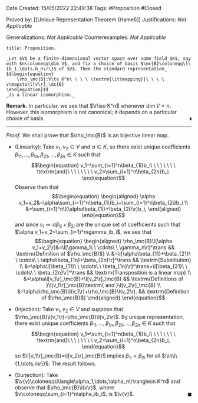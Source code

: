 <br />
<br />

Date Created: 15/05/2022 22:49:38
Tags: #Proposition #Closed

Proved by: [[Unique Representation Theorem (Hamel)]]
Justifications: _Not Applicable_

Generalizations: _Not Applicable_
Counterexamples: _Not Applicable_

``` ad-Proposition
title: Proposition.

_Let $V$ be a finite-dimensional vector space over some field $K$, say with $n\coloneqq\dim V$, and fix a choice of basis $\mc{B}\coloneqq\l\{b_1,\dots,b_n\r\}$ of $V$. Then the standard representation_
$$\begin{equation}
    \rho_\mc{B}:V\to K^n\ \ \ \ \textrm{\it{mapping}}\ \ \ \ v\mapsto\l[v\r]_\mc{B}
\end{equation}$$
_is a linear isomorphism._

```

**Remark.** In particular, we see that $V\iso K^n$ whenever $\dim V=n$. However, this isomorphism is not canonical; it depends on a particular choice of basis.<span style="float:right;">$\blacklozenge$</span>

---

_Proof_. We shall prove that $\rho_\mc{B}$ is an bijective linear map.
* (Linearity): Take $v_1,v_2\in V$ and $\alpha\in K$, so there exist unique coefficients $\beta_{11},\dots,\beta_{1n},\beta_{21},\dots,\beta_{2n}\in K$ such that
$$\begin{equation}
    v_1=\sum_{i=1}^n\beta_{1i}b_i\ \ \ \ \ \ \ \ \textrm{and}\ \ \ \ \ \ \ \ v_2=\sum_{i=1}^n\beta_{2n}b_i.
\end{equation}$$
Observe then that
$$\begin{equation}
    \begin{aligned}
        \alpha v_1+v_2&=\alpha\sum_{i=1}^n\beta_{1i}b_i+\sum_{i=1}^n\beta_{2i}b_i \\
        &=\sum_{i=1}^n\l(\alpha\beta_{1i}+\beta_{2i}\r)b_i,
    \end{aligned}
\end{equation}$$
and since $\gamma_i\coloneqq\alpha\beta_{1i}+\beta_{2i}$ are the unique set of coefficients such that $\alpha v_1+v_2=\sum_{i=1}^n\gamma_ib_i$, we see that
$$\begin{equation}
    \begin{aligned}
        \rho_\mc{B}\l(\alpha v_1+v_2\r)&=\l[\gamma_1\ \ \cdots\ \ \gamma_n\r]^\trans && \textrm{Definition of $\rho_\mc{B}$} \\
        &=\l[\alpha\beta_{11}+\beta_{21}\ \ \cdots\ \ \alpha\beta_{1n}+\beta_{2n}\r]^\trans && \textrm{Substitution} \\
        &=\alpha\l[\beta_{11}\ \ \cdots\ \ \beta_{1n}\r]^\trans+\l[\beta_{21}\ \ \cdots\ \ \beta_{2n}\r]^\trans && \textrm{Transposition is a linear map} \\
        &=\alpha\l[v_1\r]_\mc{B}+\l[v_2\r]_\mc{B} && \textrm{Definitions of }\l[v_1\r]_\mc{B}\textrm{ and }\l[v_2\r]_\mc{B} \\
        &=\alpha\rho_\mc{B}\l(v_1\r)+\rho_\mc{B}\l(v_2\r). && \textrm{Definition of $\rho_\mc{B}$}
    \end{aligned}
\end{equation}$$

* (Injection): Take $v_1,v_2\in V$ and suppose that $\rho_\mc{B}\l(v_1\r)=\rho_\mc{B}\l(v_2\r)$. By unique representation, there exist unique coefficients $\beta_{11},\dots,\beta_{1n},\beta_{21},\dots,\beta_{2n}\in K$ such that
$$\begin{equation}
    v_1=\sum_{i=1}^n\beta_{1i}b_i\ \ \ \ \ \ \ \ \textrm{and}\ \ \ \ \ \ \ \ v_2=\sum_{i=1}^n\beta_{2n}b_i,
\end{equation}$$
so $\l[v_1\r]_\mc{B}=\l[v_2\r]_\mc{B}$ implies $\beta_{1i}=\beta_{2i}$ for all $i\in\l\{1,\dots,n\r\}$. The result follows.
* (Surjection): Take $\v{v}\coloneqq\l\langle\alpha_1,\dots,\alpha_n\r\rangle\in K^n$ and observe that $\rho_\mc{B}\l(v\r)$, where $v\coloneqq\sum_{i=1}^n\alpha_ib_i$, is $\v{v}$.<span style="float:right;">$\blacksquare$</span>
